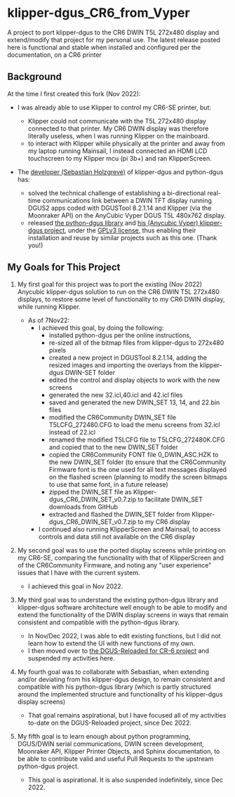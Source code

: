 # klipper-dgus_CR6_from_Vyper
A project to port klipper-dgus to the CR6 DWIN T5L 272x480 display and extend/modify that project for my personal use.
The latest release posted here is functional and stable when installed and configured per the documentation, on a CR6 printer

## Background
At the time I first created this fork (Nov 2022):

* I was already able to use Klipper to control my CR6-SE printer, but:
  * Klipper could not communicate with the T5L 272x480 display connected to that printer.  My CR6 DWIN display was therefore literally useless, when I was running Klipper on the mainboard. 
  * to interact with Klipper while physically at the printer and away from my laptop running Mainsail, I instead connected an HDMI LCD touchscreen to my Klipper mcu (pi 3b+) and ran KlipperScreen.

* The [developer (Sebastian Holzgreve)](https://github.com/seho85) of klipper-dgus and python-dgus has:
  * solved the technical challenge of establishing a bi-directional real-time communications link between a DWIN TFT display running DGUS2 apps coded with DGUSTool 8.2.1.14 and Klipper (via the Moonraker API) on the AnyCubic Vyper DGUS T5L 480x762 display.
  * released [the python-dgus library](https://github.com/seho85/python-dgus) and [his (Anycubic Vyper) klipper-dgus project](https://github.com/seho85/klipper-dgus), under the [GPLv3 license](https://github.com/seho85/python-dgus/blob/master/License), thus enabling their installation and reuse by similar projects such as this one. (Thank you!)

## My Goals for This Project
1. My first goal for this project was to port the existing (Nov 2022) Anycubic klipper-dgus solution to run on the CR6 DWIN T5L 272x480 displays, to restore some level of functionality to my CR6 DWIN display, while running Klipper. 
   - As of 7Nov22:
     - I achieved this goal, by doing the following: 
       - installed python-dgus per the online instructions, 
       - re-sized all of the bitmap files from klipper-dgus to 272x480 pixels
       - created a new project in DGUSTool 8.2.1.14, adding the resized images and importing the overlays from the klipper-dgus DWIN-SET folder
       - edited the control and display objects to work with the new screens
       - generated the new 32.icl,40.icl and 42.icl files
       - saved and generated the new DWIN_SET 13, 14, and 22.bin files
       - modified the CR6Community DWIN_SET file T5LCFG_272480.CFG to load the menu screens from 32.icl instead of 22.icl
       - renamed the modified T5LCFG file to T5LCFG_272480K.CFG and copied that to the new DWIN_SET folder
       - copied the CR6Community FONT file 0_DWIN_ASC.HZK to the new DWIN_SET folder (to ensure that the CR6Community Firmware font is the one used for all text messages displayed on the flashed screen (planning to modify the screen bitmaps to use that same font, in a future release)
       - zipped the DWIN_SET file as Klipper-dgus_CR6_DWIN_SET_v0.7.zip to facilitate DWIN_SET downloads from GitHub
       - extracted and flashed the DWIN_SET folder from Klipper-dgus_CR6_DWIN_SET_v0.7.zip to my CR6 display
     - I continued also running KlipperScreen and Mainsail, to access controls and data still not available on the CR6 display

2. My second goal was to use the ported display screens while printing on my CR6-SE, comparing the functionality with that of KlipperScreen and of the CR6Community Firmware, and noting any "user experience" issues that I have with the current system.
   - I achieved this goal in Nov 2022.
 
3. My third goal was to understand the existing python-dgus library and klipper-dgus software architecture well enough to be able to modify and extend the functionality of the DWIN display screens in ways that remain consistent and compatible with the python-dgus library.
    - In Nov/Dec 2022, I was able to edit existing functions, but I did not learn how to extend the UI with new functions of my own.
    - I then moved over to [the DGUS-Reloaded for CR-6 project](https://github.com/Thinkersbluff/DGUS-Reloaded_for_CR6-DWIN-SET_Component) and suspended my activities here.
  
4. My fourth goal was to collaborate with Sebastian, when extending and/or deviating from his klipper-dgus design, to remain consistent and compatible with his python-dgus library (which is partly structured around the implemented structure and functionality of his klipper-dgus display screens)
    - That goal remains aspirational, but I have focused all of my activities to-date on the DGUS-Reloaded project, since Dec 2022.
  
5. My fifth goal is to learn enough about python programming, DGUS/DWIN serial communications, DWIN screen development, Moonraker API, Klipper Printer Objects, and Sphinx documentation, to be able to contribute valid and useful Pull Requests to the upstream python-dgus project.
     - This goal is aspirational.  It is also suspended indefinitely, since Dec 2022.

